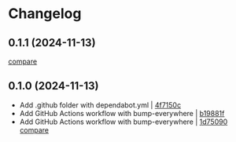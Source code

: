 # Changelog

## 0.1.1 (2024-11-13)

[compare](https://github.com/KeepW0rk/wallet-cross-chain/compare/0.1.0...0.1.1)

## 0.1.0 (2024-11-13)

* Add .github folder with dependabot.yml | [4f7150c](https://github.com/KeepW0rk/wallet-cross-chain/commit/4f7150ceed7d117d29bf3aebaa8c5607d9cef293)
* Add GitHub Actions workflow with bump-everywhere | [b19881f](https://github.com/KeepW0rk/wallet-cross-chain/commit/b19881ff7a09f38dc022a6386177bd323205d082)
* Add GitHub Actions workflow with bump-everywhere | [1d75090](https://github.com/KeepW0rk/wallet-cross-chain/commit/1d750909d75280bbe595bbf7d70155b48c83d1a9)
[compare](https://github.com/KeepW0rk/wallet-cross-chain/compare/d21bda56ede233a334576d8955a04d4c66dce34c...1d750909d75280bbe595bbf7d70155b48c83d1a9)
